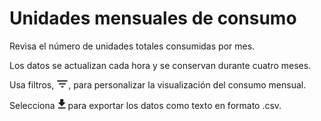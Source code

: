 Unidades mensuales de consumo
=============================

Revisa el número de unidades totales consumidas por mes.

Los datos se actualizan cada hora y se conservan durante cuatro meses.

Usa filtros, ![FilterIcon.png](../Images/FilterIcon.png), para personalizar la visualización del consumo mensual.

Selecciona ![ConsumptionExport.png](../Images/ConsumptionExport.png) para exportar los datos como texto en formato .csv.
